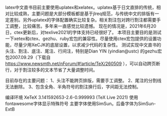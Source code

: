 latex中文直书目前主要使用uplatex和xelatex。uplatex基于日文直排的传统，相对比较成熟，主要问题是大部分模板都是基于jlreq规范，与传统中文的排版有一定差别。另外uplatex的字体配置确实比较复杂。相关割注包对跨行割注都需要手工调整，比较痛苦。多年来一直感觉比较遗憾。
现在的情况是，2021年6月20日，ctex更新后，对texlive2021的字体支持已经很好了。
本项目主要目的是测试一下xetex和ctex、gezhu、ruby宏包的兼容性。尽量使用ctex宏包提供的设置功能，尽量少用XeCJK的底层设置，以求减少代码的复杂性。
测试实现中文直书的头注、割注、底注、尾注、行间注，特别是Dian YIN (yindian@ustc) 的gezhu宏包2007.09.29（下载自 https://www.newsmth.net/nForum/#!article/TeX/260509 ），可以自动跨页断行，对于割注较多的文本节省了大量调整时间。


目前存在的主要问题：
1、头注不能跨页排版，需要手工调整。
2、尾注的分割线无法删除。
3、包含全角、半角符号的割注换行后，字间距无法控制。

编译环境
XeTeX 3.141592653-2.6-0.999993 (TeX Live 2021)
使用fontawesome字体显示特殊符号
主要字体使用SimSun。后备字体为SimSun-ExtB
